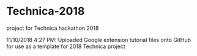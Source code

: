 # Technica-2018
project for Technica hackathon 2018

11/10/2018
4:27 PM: Uploaded Google extension tutorial files onto GitHub for use as a template for 2018 Technica project
